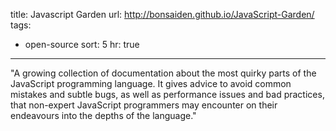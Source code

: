 title: Javascript Garden
url: http://bonsaiden.github.io/JavaScript-Garden/
tags:
  - open-source
sort: 5
hr: true
---
"A growing collection of documentation about the most quirky parts of the JavaScript programming language. It gives advice to avoid common mistakes and subtle bugs, as well as performance issues and bad practices, that non-expert JavaScript programmers may encounter on their endeavours into the depths of the language."
